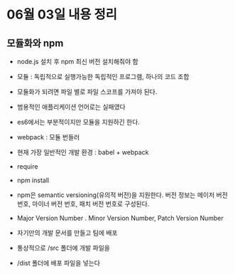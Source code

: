 # 06월 03일 내용 정리

## 모듈화와 npm
- node.js 설치 후 npm 최신 버전 설치해줘야 함
- 모듈 : 독립적으로 실행가능한 독립적인 프로그램, 하나의 코드 조합
- 모듈화가 되려면 파일 별로 파일 스코프를 가져야 된다.
- 범용적인 애플리케이션 언어로는 실패였다
- es6에서는 부분적이지만 모듈을 지원하긴 한다.
- webpack : 모듈 번들러
- 현재 가장 일반적인 개발 환경 : babel + webpack
- require 
- npm install <package>

- npm은 semantic versioning(유의적 버전)을 지원한다. 버전 정보는 메이저 버전 번호, 마이너 버전 번호, 패치 버전 번호로 구성된다.
- Major Version Number . Minor Version Number, Patch Version Number

- 자기만의 개발 문서를 만들고 팀에 배포
- 통상적으로 /src 폴더에 개발 파일을
- /dist 폴더에 배포 파일을 넣는다
